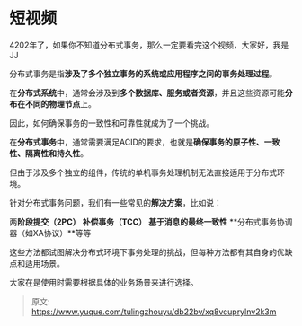 # 短视频

4202年了，如果你不知道分布式事务，那么一定要看完这个视频，大家好，我是JJ



分布式事务是指**涉及了多个独立事务的系统或应用程序之间的事务处理过程**。



在**分布式系统**中，通常会涉及到**多个数据库、服务或者资源**，并且这些资源可能**分布在不同的物理节点**上。



因此，如何确保事务的一致性和可靠性就成为了一个挑战。



在**分布式事务**中，通常需要满足ACID的要求，也就是**确保事务的原子性、一致性、隔离性和持久性**。



但由于涉及多个独立的组件，传统的单机事务处理机制无法直接适用于分布式环境。



针对分布式事务问题，我们有一些常见的**解决方案**，比如说：



两**阶段提交（2PC）** **补偿事务（TCC）** **基于消息的最终一致性**  **分布式事务协调器（如XA协议）**等等



这些方法都试图解决分布式环境下事务处理的挑战，但每种方法都有其自身的优缺点和适用场景。



大家在是使用时需要根据具体的业务场景来进行选择。



> 原文: <https://www.yuque.com/tulingzhouyu/db22bv/xq8vcuprylnv2k3m>